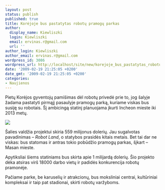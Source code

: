 ```yaml
---
layout: post
status: publish
published: true
title: Korėjoje bus pastatytas robotų pramogų parkas
author:
  display_name: Kiewliszki
  login: Kiewliszki
  email: ervinas.r@gmail.com
  url: ''
author_login: Kiewliszki
author_email: ervinas.r@gmail.com
wordpress_id: 3086
wordpress_url: http://localhost/site/new/korejoje_bus_pastatytas_robotu_pramogu_parkas/
date: '2009-02-19 21:25:05 +0200'
date_gmt: '2009-02-19 21:25:05 +0200'
categories:
- Naujienos
---
```

<p>Pietų Korėjos gyventojų pamišimas dėl robotų privedė prie to, jog šalyje žadama pastatyti pirmąjį pasaulyje pramogų parką, kuriame viskas bus susiję su robotais. Šį ambicingą statinį planuojama įkurti Incheon mieste iki 2013 metų.</p>
<p><img src="http://svarke.technews.lt/robotai" /></p>
<p>Šalies valdžia projektui skiria 559 milijonus dolerių. Jau sugalvotas pavadinimas – <i>Robot Land</i>, o statybos prasidės kitais metais. Bet tai dar ne viskas: bus statomas ir antras tokio pobūdžio pramogų parkas, šįkart – Masan mieste.</p>
<p>Apytiksliai šiems statiniams bus skirta apie 1 milijardą dolerių. Šio projekto dėka atsiras virš 18000 darbo vietų ir padidės konkurencija robotų pramonėje.</p>
<p>Pačiame parke, be karuselių ir atrakcionų, bus moksliniai centrai, kultūriniai kompleksai ir taip pat stadionai, skirti robotų varžyboms.<br /></p>
